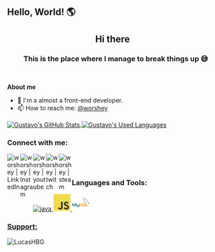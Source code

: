 ## Hello, World! 🌎
<h2 align="center">Hi there <img src="https://media.giphy.com/media/hvRJCLFzcasrR4ia7z/giphy.gif" width="10px" height="15px"/> </h3> 
<h3 align="center">This is the place where I manage to break things up 😅</h3> 

<br />

**About me**
    
- 🔧 I'm a almost a front-end developer. 
- 📫 How to reach me: [@worshey][linkedin]

<a href="https://github.com/worshey">
    <img align="center" src="https://github-readme-stats.vercel.app/api?username=worshey&show_icons=true&hide_border=true&&count_private=true&include_all_commits=true&hide=issues&theme=radical" alt="Gustavo's GitHub Stats" />
</a>

<a href="https://github.com/worshey">
    <img align="center" src="https://github-readme-stats.vercel.app/api/top-langs/?username=worshey&layout=compact&hide_border=true&theme=radical" alt="Gustavo's Used Languages" />
</a>

### Connect with me:

[<img align="left" alt="worshey | LinkedIn" width="30px"  src="https://www.vectorlogo.zone/logos/linkedin/linkedin-icon.svg" />][linkedin]
[<img align="left" alt="worshey | Instagram" width="30px" src="https://www.vectorlogo.zone/logos/instagram/instagram-icon.svg" />][instagram]
[<img align="left" alt="worshey | youtube" width="30px" src="https://www.vectorlogo.zone/logos/youtube/youtube-icon.svg" />][youtube]
[<img align="left" alt="worshey | twitch" width="30px" src="https://www.vectorlogo.zone/logos/twitch/twitch-icon.svg" />][twitch]
[<img align="left" alt="worshey | steam" width="30px" src="https://www.vectorlogo.zone/logos/steampowered/steampowered-icon.svg" />][steam]

<br />
<br />

### Languages and Tools:
<p align="left"> 
  <a href="https://www.dev.java.com" target="_blank"> 
            <img src="https://www.vectorlogo.zone/logos/java/java-icon.svg" alt="java" width="40"/> 
    </a> 
  <a href="https://developer.mozilla.org/en-US/docs/Web/JavaScript" target="_blank"> 
            <img src="https://raw.githubusercontent.com/devicons/devicon/master/icons/javascript/javascript-original.svg" alt="javascript" width="40"/> 
  <a href="https://www.mysql.com/" target="_blank"> 
        <img src="https://raw.githubusercontent.com/devicons/devicon/master/icons/mysql/mysql-original-wordmark.svg" alt="mysql" width="40"/> 
</p>
    </p>    
    <p align="right">
<h3 align="left">Support:</h3>
<p>
    <a href="https://www.buymeacoffee.com/LucasHBG"> 
        <img align="left" src="https://cdn.buymeacoffee.com/buttons/v2/default-yellow.png" height="50" width="210" alt="LucasHBG" />
    </a>
</p>

<br><br>

[java]:         https://dev.java/
[react]:        https://create-react-app.dev/docs/adding-typescript/
[docker]:       https://www.docker.com
[nextjs]:       https://nextjs.org/
[flutter]:      https://flutter.dev
[linkedin]:     https://www.linkedin.com/in/worshey/
[instagram]:    https://www.instagram.com/worshey/
[steam]:        https://www.steamcommunity.com/id/mrheartbroken
[twitch]:       https://www.twitch.tv/worshey
[youtube]:      https://www.youtube.com/@worshey
